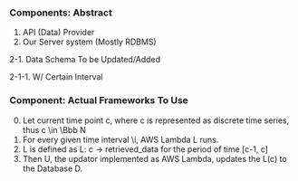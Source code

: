 ### Components: Abstract

1. API (Data) Provider 
2. Our Server system (Mostly RDBMS)

2-1. Data Schema To be Updated/Added 

2-1-1. W/ Certain Interval

### Component: Actual Frameworks To Use

0. Let current time point c, where c is represented as discrete time series, thus c \in \Bbb N
1. For every given time interval \i, AWS Lambda L runs.
2. L is defined as L: c -> retrieved_data for the period of time [c-1, c]
3. Then U, the updator implemented as AWS Lambda, updates the L(c) to the Database D.

